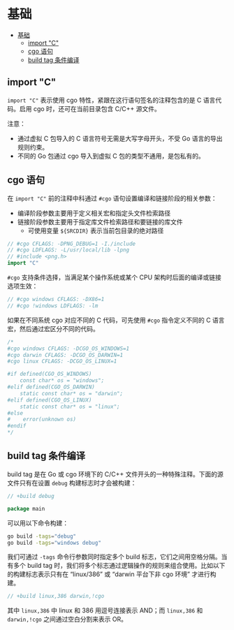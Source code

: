# 基础

- [基础](#基础)
  - [import "C"](#import-c)
  - [cgo 语句](#cgo-语句)
  - [build tag 条件编译](#build-tag-条件编译)

## import "C"

`import "C"` 表示使用 cgo 特性，紧跟在这行语句签名的注释包含的是 C 语言代码。启用 cgo 时，还可在当前目录包含 C/C++ 源文件。

注意：

- 通过虚拟 C 包导入的 C 语言符号无需是大写字母开头，不受 Go 语言的导出规则约束。
- 不同的 Go 包通过 cgo 导入到虚拟 C 包的类型不通用，是包私有的。

## cgo 语句

在 `import "C"` 前的注释中科通过 `#cgo` 语句设置编译和链接阶段的相关参数：

- 编译阶段参数主要用于定义相关宏和指定头文件检索路径
- 链接阶段参数主要用于指定库文件检索路径和要链接的库文件
  - 可使用变量 `${SRCDIR}` 表示当前包目录的绝对路径

```go
// #cgo CFLAGS: -DPNG_DEBUG=1 -I./include
// #cgo LDFLAGS: -L/usr/local/lib -lpng
// #include <png.h>
import "C"
```

`#cgo` 支持条件选择，当满足某个操作系统或某个 CPU 架构时后面的编译或链接选项生效：

```go
// #cgo windows CFLAGS: -DX86=1
// #cgo !windows LDFLAGS: -lm
```

如果在不同系统 cgo 对应不同的 C 代码，可先使用 `#cgo` 指令定义不同的 C 语言宏，然后通过宏区分不同的代码。

```go
/*
#cgo windows CFLAGS: -DCGO_OS_WINDOWS=1
#cgo darwin CFLAGS: -DCGO_OS_DARWIN=1
#cgo linux CFLAGS: -DCGO_OS_LINUX=1

#if defined(CGO_OS_WINDOWS)
    const char* os = "windows";
#elif defined(CGO_OS_DARWIN)
    static const char* os = "darwin";
#elif defined(CGO_OS_LINUX)
    static const char* os = "linux";
#else
#    error(unknown os)
#endif
*/
```

## build tag 条件编译

build tag 是在 Go 或 cgo 环境下的 C/C++ 文件开头的一种特殊注释。下面的源文件只有在设置 `debug` 构建标志时才会被构建：

```go
// +build debug

package main
```

可以用以下命令构建：

```sh
go build -tags="debug"
go build -tags="windows debug"
```

我们可通过 `-tags` 命令行参数同时指定多个 build 标志，它们之间用空格分隔。当有多个 build tag 时，我们将多个标志通过逻辑操作的规则来组合使用。比如以下的构建标志表示只有在 “linux/386” 或 “darwin 平台下非 cgo 环境” 才进行构建。

```go
// +build linux,386 darwin,!cgo
```

其中 `linux,386` 中 linux 和 386 用逗号连接表示 AND；而 `linux,386` 和 `darwin,!cgo` 之间通过空白分割来表示 OR。
